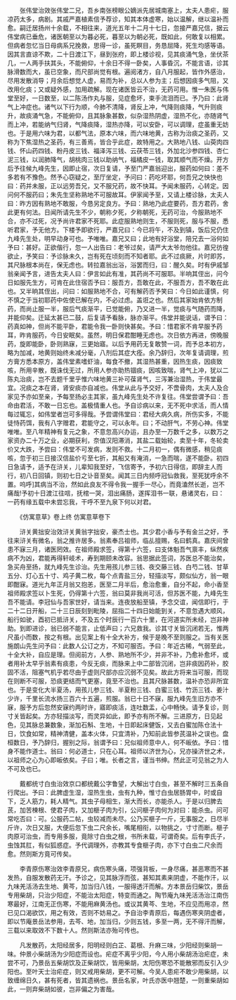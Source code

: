 <!-- { "loadSidebar": true } -->
　　张伟堂治效张伟堂二兄，吾乡南张榜眼公嫡派先居城南塞上，太夫人患疟，服凉药太多，病剧。其戚严嘉植素信予荐诊，知其本体虚寒，始以温解，继以温补而愈。嗣迁居扬州十余载，不相往来，道光五年十二月十七日，忽接严嘉兄信，据云伟堂病已垂危，诸医朝至以为暮必死，暮至以为朝必死，既如此，何敢复以相累。但病者忽忆当日母病系兄挽救，思得一诊，虽死瞑目，务恳屈降，死生均感等语。因其言直谅不欺，二十日渡江下，昼到张府，即上楼诊视，见其痰涌气急，坐伏茶几，一人两手扶其头，不能俯仰，十余日不得一卧矣，人事昏沉，不能言语，诊其脉滑数而大，虽已空象，而尺部尚觉有根。遍阅渚方，自八月服起，皆作外感治，尽用发散消导；月余后想觉人虚，易而为补，总以人参为主；后想因痰多气阻，又改用化痰；又或疑外感，加用疏解。现在诸医皆云不治，无药可用。惟一朱医与伟堂至好，一日数至，以二陈汤作丸与服，见症愈坏，束手流泪而已。予乃曰：此肾气上冲症也。诸气以下行为顺，今肺不清降，肾反上冲，气降则痰降，气升则痰升，故痰涌气急，不能俯仰，且其脉象甚数，似杂湿热阴虚，湿热不化，亦随肾气而上冲，若能纳气归肾，气降痰降，湿热亦降，可以安卧，可以调理，症虽重无妨也。于是用六味为君，以都气法，原本六味，而六味地黄，古称为治痰之圣药，又称为下焦湿热之圣药，有三善焉，皆合乎此症，故特用之。大熟地八钱、山萸肉四钱、怀山药四钱、粉丹皮三钱、福泽泻三钱、云茯苓三钱，外加北沙参四钱、杏仁泥三钱，以润肺降气，胡桃肉三钱以助纳气，福橘皮一钱，取其顺气而不燥。开方后予往候九峰先生，因即止宿，次日复请，予至门严嘉翁迎出，服药如何曰：差不多若有不豫色。然予心窃疑之，至厅坐定，予问曰：药吃坏耶，何吾兄之怏快也曰：药并未服，正以远劳吾兄，又不服兄药，故不快耳。予闻未服药，心转定。因问何不服药曰；朱先生坚称熟地不可服故耳。伊家闻予至，又请上楼诊脉，太夫人曰：昨方因有熟地不敢服，今恳另定良方。予曰：熟地乃此症要药，吾方君药，舍此更有何法。日闻所请先生不少，朝称夕死，夕称朝死，无药可治，今服熟地不合，亦不过死，况予尚许君家不死耶。此症服熟地则生，不服则死，服与不服，悉听君家，予无他方。下楼予即欲行，严嘉兄曰：今已将午，不及到镇，饭后兄仍住九峰先生处，明早动身可也。予唯唯。嘉兄又曰；此地有好浴堂，陪兄去一浴何如予曰：甚好。正欲偕行，忽一人出告曰：老爷过矣，请严大太爷勿他往。嘉兄彷徨欲止，予笑曰：予诊脉未久，岂有死在顷刻而不知者耶。此不过痰厥，片时即苏，其尺脉根本尚在，保无虑也。转拉嘉翁出浴，浴罢而归，曰：醒久矣。时有伊戚邹翁亲闻予言，进告太夫人曰：伊言如此有准，其药尚不可服耶。半响其侄出，问今日如服先生方，可肯在此住宿否予曰：服吾方，吾敢在此，不服吾方，吾不敢在此也。又半晌其侄出，问曰：如服熟地不合，可有解药否予笑曰：今日如此谨慎，何不慎之于当初耶药中佐使已解在内，不必过虑。盖诳之也。然后其家始肯依方制药，而尚止服一半，服后气痰渐平，已觉能俯，乃又进一半，觉痰与气随药而降，并能仰矣。迁延太甚已二鼓，后复请予看脉，脉亦渐平。伟堂并能说话，谓予曰：药真如神，但尚不能平卧，君能令我一卧则快甚矣。予曰：惜君家不肯早服予药耳，昨肯服药，今日安眠矣。虽然，明日保君酣睡无虑也。次日依方再进，傍晚服药，旋即能卧，卧则熟寐，三更始寤。以后予用药无复敢赞一词，而予总本初方，略为加减，地黄则始终未减分毫，八剂后其症大痊。余乃辞归，次年复请调理，煎方膏方悉本原方，盖伟堂素嗜虾油，每食不撤，其湿热甚重，因热生痰，因痰致咳，所用辛散，既诛伐无过，所用人参亦助热锢痰，因咳致喘，肾气上冲，犹以二陈丸治痰，岂不去题千里乎惟六味地黄三补可葆肾气，三泻兼治湿热，于伟堂最宜。况痰之本在肾，肾安痰亦自减也。伟堂从此与予交好，不啻骨肉，太夫人及合家见予亦如至亲，予每至扬必主其家，虽九峰先生处不许复往。伟堂尝谓予曰：吾命由君活，不敢一日忘也。盖极情重人也。予自诊病以来，无不死中求活，而人情每过辄忘，如伟堂者岂可多得哉。予尝谓伟堂曰：君经大病久病，所伤实多，不能徒恃药饵，我有八字赠君，君能守之，可以永年。曰；不动肝气，不劳心神。伟堂唯唯。至八年精神有复元之象，不意忽高兴办运，且办至一万数千之多，以数万之家资办二十万之业，必期获利，奈值汉阳滞消，其盐二载始轮，卖至十年，冬轮卖价又大跌，予尝曰：伟堂不可发病，发则不救。十二月初一，偶有微感，稍见痰咳，忽于初三日接汉信盐价亏至七折，其船又有淹消，一急而喘，遂不能卧。初四日急请予，适予在浒关，儿辈知我至好，飞信寄予，予初六日得信，即辞主人而行，初八日回镇，则初七日之讣音至矣。闻其三日内频呼冠仙救我，至死犹呼余不置。呜呼]其病当不治，然如此良友不得令我一握手一尽心，而竟溘然长逝，岂不痛哉!予初十日渡江往唁，抚棺一哭，泪出痛肠，遂挥泪书一联，悬诸灵右，曰：一药有缘五载中未尝忘我，干呼不至九泉下何以对君。

　　《仿寓意草》卷上终 仿寓意草卷下

　　浒关黄拙安治效浒关黄翁字拙安，豪杰士也。其少君小香与予有金兰之好，予往来浒关有微名，翁之推许居多。翁素奉吕祖师，临乩擅赐，名曰鹤真。嘉庆间曾患不寐三月，诸医罔效。在祖师殿求签，得第十六签，曰支体魁吾气禀丰，纵然疾病不为凶，君能再得轩岐术，寿到期颐未改容。翁思据此签词，苏医总不能治矣，急买舟至扬，就九峰先生诊治。先生用孩儿参三钱、夜交藤三钱、白芍二钱、甘草五分、灯心五十寸、鸡子黄二枚，每个点青盐三分，轻描淡写，颇似仙方，翁一眼即酣寐。道光九年正月翁又抱恙，医至二月半后，愈治愈重，自分不起，命小香至祖师殿求签以卜生死，仍得第十六签，翁曰莫非我尚可活，但苏医不能，九峰先生吾不能请。李冠仙与吾家世好，请当来。连夜放船至镇，予念交谊，闻信即行，于二十二日开船，二十三日辰刻到毗陵，屈指二十四日始能到关，不意忽遇大顺风，船行如驶，酉初已抵浒关，不及五个时辰行一百六十里，在河道实所未经，岂非神助。到即进诊，翁已弱不能言，止低声曰；六兄救我。诊其寸关皆沉闭若无，惟两尺虽小而数，按之有根。出见案上有十全大补方，候于是晚不至则服之。当有关医施朗山先生问予曰：此数人公订之方，不知可服否。予曰：年近古稀，气弱至此，十全大补，自应是理。但阅前方，人参、熟地所不少，并非不补，乃愈补愈坏，或者用补太早乎翁素有痰患，今反无痰，而脉来上中二部皆沉闭，岂非痰因药补，胶固不活，阻塞气机乎若尽由于虚则尺部亦应沉弱不见矣。故此方将来当可服，而现在则断不可服，恐痰更结而气更塞，竟至不治也。且其尺脉甚数，温补亦恐非所宜也。于是变化大半夏汤，用孩儿参三钱、半夏粉三钱、白蜜三钱、竹沥三钱、姜汁少许，千里长流水扬三百六十五遍，煎服。翁已十日不寐，服九峰先生旧方亦不寐，服予方后忽然安寐约两时许，寤即痰活，连吐数盂，心中畅快。请予复诊，则寸关皆起矣。方亦轻描淡写，而灵异如此，即予亦有所不解。三进原方，日见起色，见其脉总兼数象，渐加石斛、生地，十日即起床健饭，又去白蜜加陈仓法十日，饮食如常，精神清健，盖本火体，只宜清补，乃知前此皆参芪温补之误也。盘桓数日，予乃辞归，握别之际，翁谓予曰：兄似祖师意中人，何不皈依。予曰：惜身不能作道士。翁曰：何必道士，只在心耳。祖师以济世为心，兄亦操济世之术，以祖师之心为心即皈依矣。子曰；唯。长者之言，谨当书绅。然此正可见翁之为人不可及也已。

　　戴都统寸白虫治效京口都统戴公字鲁望，大解出寸白虫，甚至不解时三五条自行爬出。予曰：此脾虚生湿，湿热生虫，虫有九种，惟寸白虫居肠胃中，时或自下，乏人筋力，耗人精气。其虫子母相生，渐大而长，亦能杀人。于是以归脾去芪，加苦楝根、使君子肉，又加榧子肉为引，公问榧子肉何为对曰：能杀虫。问可常吃否曰：可。公服药二帖，虫较减而未尽。公乃买榧子一斤，无事服之，日尽半斤许，次日又服，大便后忽下虫二尺余长，嘴尾相衔，以物挑之，寸寸而断。榧子肉原可治虫，而专用多服，竟除寸白虫之根，书所未载，可谓奇矣。后有李氏子，虫蚀其肛，有似狐惑症。予代调理外，亦教其专食榧子肉，亦下寸白虫二尺余而愈。然则斯方竟可传矣。

　　李青原伤寒治效李青原兄，病伤寒头痛，项强背板，一身尽痛，甚恶寒而不甚发热，自服发散药无汗。予诊之，见其脉浮而弦，甚知其素来阴虚，不能作汗，以九味羌活汤去生地、黄芩，加当归八钱，一服得透汗而解。方本景岳归柴饮，景岳专用柴胡，只治少阳症，不能治太阳症，特变而通之。陶节庵九味羌活汤治江南伤寒最好，江南无正伤寒，不能用麻黄汤也。或议其黄芩、生地，不应见而用凉，然已见口渴欲饮，用之有效，否则不妨易之。予自治李青原后，每遇伤寒夹阴虚者，即以节庵景岳法参用，去芩、地，加当归，少则五钱，多至一两，无不得汗而解，三载以来取效不下数十人。然则斯法亦殆可传也。

　　凡发散药，太阳经居多，阳明经则白芷、葛根、升麻三味，少阳经则柴胡一味。仲景小柴胡汤为少阳症而设也。疟症不离乎少阳，今人用小柴胡汤治疟症，未尝不可，乃景岳五柴胡饮及正柴胡饮，皆用柴胡，太阳伤寒恐不能散邪而反引入少阳也。至叶天士治疟症，则又戒用柴胡，更不可解。今吴人患疟不敢少用柴胡，以致缠绵日久，甚有死者，皆其遗祸也。景岳名家，叶氏亦医中翘楚，一则重柴胡如此，一则弃柴胡如彼，岂非偏之为害哉。


